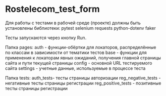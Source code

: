 # Rostelecom_test_form

Для работы с тестами в рабочей среде (проекте) должны быть установлены библиотеки:
pytest
selenium
requests
python-dotenv
faker

Тесты запускаются через кнопку Run.

Папка pages:
auth - функции-обёртки для локаторов, распределённые по классам в зависимости от тематики тестов
base - функции для применения к локаторам явных ожиданий, получения главной страницы сайта и пути текущей страницы
config - основной URL тестируемого сайта
settings - учетные данные, используемые в процессе теста

Папка tests:
auth_tests- тесты страницы авторизации
reg_negative_tests - негативные тесты страницы регистрации
reg_positive_tests - позитивные тесты страницы регистрации

